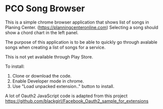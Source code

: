 # PCO Song Browser
This is a simple chrome browser application that shows list of songs in Planing Center. (https://planningcenteronline.com)
Selecting a song should show a chord chart in the left panel. 

The purpose of this application is to be able to quickly go through avalable songs when creating a list of songs for a service. 

This is not yet available through Play Store. 

To install:

1. Clone or download the code.
2. Enable Developer mode in chrome.
3. Use "Load unpacked extension.." button to install.
 
A lot of Oauth2 JavaScript code is adapted from this project https://github.com/blackgirl/Facebook_Oauth2_sample_for_extensions

